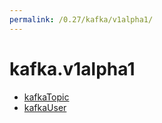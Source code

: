 ```yaml
---
permalink: /0.27/kafka/v1alpha1/
---
```


# kafka.v1alpha1



* [kafkaTopic](kafkaTopic.md)
* [kafkaUser](kafkaUser.md)